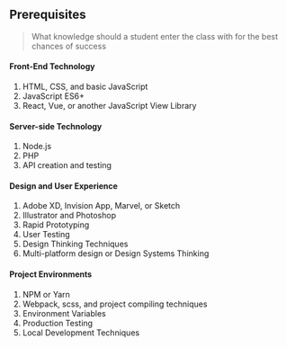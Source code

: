 ## Prerequisites

> What knowledge should a student enter the class with for the best chances of success

#### Front-End Technology
1. HTML, CSS, and basic JavaScript
2. JavaScript ES6+
3. React, Vue, or another JavaScript View Library

#### Server-side Technology
1. Node.js
2. PHP
3. API creation and testing

#### Design and User Experience
1. Adobe XD, Invision App, Marvel, or Sketch
2. Illustrator and Photoshop
3. Rapid Prototyping
4. User Testing
5. Design Thinking Techniques
6. Multi-platform design or Design Systems Thinking

#### Project Environments
1. NPM or Yarn
2. Webpack, scss, and project compiling techniques
3. Environment Variables
4. Production Testing
5. Local Development Techniques
